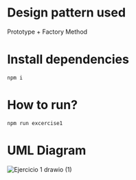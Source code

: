 # Design pattern used

Prototype + Factory Method

# Install dependencies

`npm i`

# How to run?

`npm run excercise1`

# UML Diagram
![Ejercicio 1 drawio (1)](https://github.com/user-attachments/assets/c869290d-ea01-44c8-ab6a-ee2fa9777ee5)
